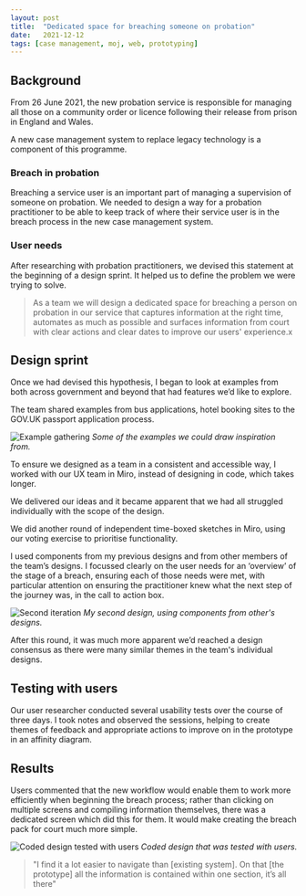 ```yaml
---
layout: post
title:  "Dedicated space for breaching someone on probation"
date:   2021-12-12
tags: [case management, moj, web, prototyping]
---
```


## Background
From 26 June 2021, the new probation service is responsible for managing all those on a community order or licence following their release from prison in England and Wales.

A new case management system to replace legacy technology is a component of this programme.

### Breach in probation
Breaching a service user is an important part of managing a supervision of someone on probation. We needed to design a way for a probation practitioner to be able to keep track of where their service user is in the breach process in the new case management system.

### User needs
After researching with probation practitioners, we devised this statement at the beginning of a design sprint. It helped us to define the problem we were trying to solve.

> As a team we will design a dedicated space for breaching a person on probation in our service that captures information at the right time, automates as much as possible and surfaces information from court with clear actions and clear dates to improve our users' experience.x

## Design sprint
Once we had devised this hypothesis, I began to look at examples from both across government and beyond that had features we’d like to explore.

The team shared examples from bus applications, hotel booking sites to the GOV.UK passport application process.

![Example gathering](/portfolio/assets/images/probation-breach/ideas.png "Some of the examples we could draw inspiration from")
*Some of the examples we could draw inspiration from.*

To ensure we designed as a team in a consistent and accessible way, I worked with our UX team in Miro, instead of designing in code, which takes longer.

We delivered our ideas and it became apparent that we had all struggled individually with the scope of the design.

We did another round of independent time-boxed sketches in Miro, using our voting exercise to prioritise functionality.

I used components from my previous designs and from other members of the team’s designs. I focussed clearly on the user needs for an ‘overview’ of the stage of a breach, ensuring each of those needs were met, with particular attention on ensuring the practitioner knew what the next step of the journey was, in the call to action box.

![Second iteration](/portfolio/assets/images/probation-breach/second_iteration.png "My second design, using components from other's designs")
*My second design, using components from other's designs.*

After this round, it was much more apparent we’d reached a design consensus as there were many similar themes in the team's individual designs.

## Testing with users
Our user researcher conducted several usability tests over the course of three days. I took notes and observed the sessions, helping to create themes of feedback and appropriate actions to improve on in the prototype in an affinity diagram.

## Results
Users commented that the new workflow would enable them to work more efficiently when beginning the breach process; rather than clicking on multiple screens and compiling information themselves, there was a dedicated screen which did this for them. It would make creating the breach pack for court much more simple.

![Coded design tested with users](/portfolio/assets/images/probation-breach/coded_version.png "Coded design that was tested with users")
*Coded design that was tested with users.*

> "I find it a lot easier to navigate than [existing system]. On that [the prototype] all the information is contained within one section, it’s all there"

